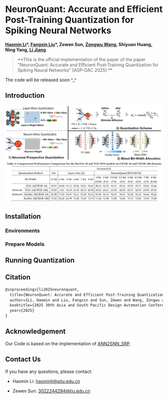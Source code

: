 # NeuronQuant: Accurate and Efficient Post-Training Quantization for Spiking Neural Networks

**[Haomin Li](https://shieldforever.github.io/)\*, [Fangxin Liu](https://mxhx7199.github.io/)\*, Zewen Sun, [Zongwu Wang](https://zongwuwang.github.io/), Shiyuan Huang, Ning Yang, [Li Jiang](https://cs.sjtu.edu.cn/~jiangli/)**

> **This is the official implementation of the paper of the paper "NeuronQuant: Accurate and Efficient Post-Training Quantization for Spiking Neural Networks"  [ASP-DAC 2025] **

The code will be released soon ^_^

## Introduction

![NeuronQuant Framework](images/NeuronQuant_Framework.jpg)
![NeuronQuant Overall Results](images/NeuronQuant_Overall_Results.jpg)

## Installation

### Environments

### Prepare Models

## Running Quantization

## Citation

```latex
@inproceedings{li2025neuronquant,
  title={NeuronQuant: Accurate and Efficient Post-Training Quantization for Spiking Neural Networks},
  author={Li, Haomin and Liu, Fangxin and Sun, Zewen and Wang, Zongwu and Huang, Shiyuan and Yang, Ning and Jiang, Li},
  booktitle={2025 30th Asia and South Pacific Design Automation Conference (ASP-DAC)},
  year={2025}
}
```

## Acknowledgement

Our Code is based on the implementation of [ANN2SNN_SRP](https://github.com/hzc1208/ANN2SNN_SRP).

## Contact Us

If you have any questions, please contact:

- Haomin Li: haominli@sjtu.edu.cn

- Zewen Sun: 3022244294@tju.edu.cn
